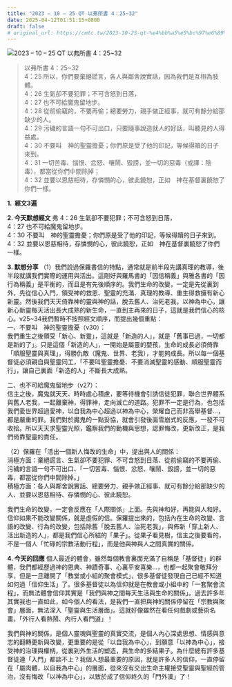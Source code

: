 ```yaml
---
title: "2023 – 10 – 25 QT 以弗所書 4：25~32"
date: 2025-04-12T01:51:15+0800
draft: false
# original_url: https://cmtc.tw/2023-10-25-qt-%e4%bb%a5%e5%bc%97%e6%89%80%e6%9b%b8-4%ef%bc%9a2532
---
```


![2023 – 10 – 25 QT   以弗所書 4：25\~32](/images/qt.jpg  "2023 – 10 – 25 QT   以弗所書 4：25\~32")

> 以弗所書 4：25\~32  
> 4：25 所以，你們要棄絕謊言，各人與鄰舍說實話，因為我們是互相為肢體。  
> 4：26 生氣卻不要犯罪；不可含怒到日落，  
> 4：27 也不可給魔鬼留地步。  
> 4：28 從前偷竊的，不要再偷；總要勞力，親手做正經事，就可有餘分給那缺少的人。  
> 4：29 污穢的言語一句不可出口，只要隨事說造就人的好話，叫聽見的人得益處。  
> 4：30 不要叫　神的聖靈擔憂；你們原是受了他的印記，等候得贖的日子來到。  
> 4：31 一切苦毒、惱恨、忿怒、嚷鬧、毀謗，並一切的惡毒（或譯：陰毒），都當從你們中間除掉；  
> 4：32 並要以恩慈相待，存憐憫的心，彼此饒恕，正如　神在基督裏饒恕了你們一樣。

**1.  經文3遍**

**2. 今天默想經文**
弗 4：26 生氣卻不要犯罪；不可含怒到日落，  
4：27 也不可給魔鬼留地步。  
4：30 不要叫　神的聖靈擔憂；你們原是受了他的印記，等候得贖的日子來到。  
4：32 並要以恩慈相待，存憐憫的心，彼此饒恕，正如　神在基督裏饒恕了你們一樣。

**3. 默想分享**
（1）我們說過保羅書信的特點，通常就是前半段先講真理的教導，後半段就講我們實際的運用與活出。這剛好與羅馬書的「因信稱義」與雅各書的「因行為稱義」是平衡的，而且是有先後順序的。我們生命的改變，一定是先從裏到外，先從信心入門，領受神的救恩、聖靈的充滿、真理的教導、重生得救擁有新心新靈。然後我們天天倚靠神的靈與神的話，脫去舊人、治死老我，以神為中心，讓新心新靈每天活出長大成熟的新生命，一直到主再來的日子，這就是我們信心的核心。v25\~34我們暫時不按照經文順序，而提出幾個重點：  
一、不要叫　神的聖靈擔憂（v30）：  
我們重生之後領受「新心、新靈」，這就是「新造的人」，就是「舊事已過，一切都是新的了」。只是這個「新造的人」，一開始是屬靈的嬰孩，生命的成長必須倚靠「順服聖靈與真理」，得勝仇敵（魔鬼、世界、老我），才能夠成長。所以每一個基督徒必須親自與聖靈同工，「不要叫聖靈擔憂、不要消滅聖靈的感動、順服聖靈而行」，讓自己裏面「新造的人」不斷長大成熟。

二、也不可給魔鬼留地步（v27）：  
信主之後，魔鬼就天天、時時處心積慮，要等待機會引誘信徒犯罪，聯合世界體系與舊人老我，一起離棄神，得罪神，走向滅亡的道路。犯罪不一定是行為，也包括我們愛世界超過愛神，以自我為中心超過以神為中心，榮耀自己而非高舉基督…，都是嚴重的罪。我們對於魔鬼的一點妥協，就會引發後面雪崩式的反應，一發不可收拾。所以天天求聖靈光照，鑑察我們的動機與思想，認罪悔改，更新改正，是我們倚靠聖靈的責任。

（2）保羅在「活出一個新人悔改的生命」中，提出與人的關係：  
消極方面：棄絕謊言、生氣卻不要犯罪、不可含怒到日落、從前偷竊的不要再偷、污穢的言語一句不可出口、「一切苦毒、惱恨、忿怒、嚷鬧、毀謗，並一切的惡毒，都當從你們中間除掉。」  
積極方面：各人與鄰舍說實話、總要勞力、親手做正經事、就可有餘分給那缺少的人、並要以恩慈相待、存憐憫的心、彼此饒恕。

我們生命的改變，一定會反應在「人際關係」上面。先與神和好，再能與人和好。信仰如果不能改變關係，就是虛假的信。保羅提出來的，包括內在生命的改變、言語的改變、行為的改變，包括除舊「脫去舊人、治死老我」，與佈新「穿上新人、活出新造的人」，都是我們信心所結的「果子」。從果子看見樹，信主之後要看的，不是一個人「忙碌的宗教活動行程」，而是他與神與人之間真實的關係。

**4. 今天的回應**
個人最近的體會，雖然每個教會裏面充滿了自稱是「基督徒」的群體，我們都經歷過神的恩典、神蹟奇事、心裏平安喜樂…，也都一起聚會敬拜分享，但是一旦離開了「教堂或小組的聚會模式」，很多基督徒發現自己已經不知道如何過「信仰生活」了。很多基督徒以為信仰就是在教會或小組中的「一套聚會流程」，而無法體會信仰其實是「我們與神之間每天生活與生命的關係」。過去許多年其實我也一直如此，如今個人的看法，是我們一直把與神的關係停留在「宗教與聚會」層面，無法深入「聖靈與生活層面」。這就好像雖然在看任何戲劇或藝術名畫，「外行人看熱鬧、內行人看門道」！

我們與神的關係，是個人靈魂與聖靈的真實交流，是個人內心深處思想、情感與意志的翻轉更新與改變，更重要的是從「以自我為中心」，到願意「以神為中心」，接受神的治理與權柄，從裏到外生活的塑造，與生命的多結果子。為什麼總有許多基督徒連「入門」都談不上？我個人想最重要的原因，就是許多人的信仰，一直停留在「屬肉體，以自我為中心」的層面，從來沒有交出生命主權接受聖靈與聖經的管治，沒有悔改「以神為中心」，以致於成了信仰終久的「門外漢」了！
